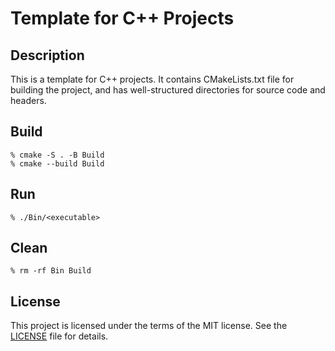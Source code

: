 # Template for C++ Projects

## Description
This is a template for C++ projects. It contains CMakeLists.txt file for building the project, and has well-structured directories for source code and headers.

## Build
```console
% cmake -S . -B Build
% cmake --build Build
```

## Run
```console
% ./Bin/<executable>
```

## Clean
```console
% rm -rf Bin Build
```

## License
This project is licensed under the terms of the MIT license. See the [LICENSE](LICENSE) file for details.
